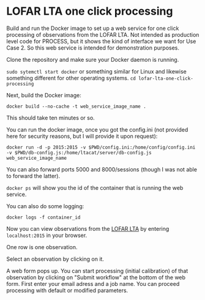 # LOFAR LTA one click processing

Build and run the Docker image to set up a web service for one click processing of observations from the LOFAR LTA.
Not intended as production level code for PROCESS, but it shows the kind of interface we want for Use  Case 2.
So this web service is intended for demonstration purposes.

Clone the repository and make sure your Docker daemon is running.

`sudo sytemctl start docker` or something similar for Linux and likewise something different for other operating systems.
`cd lofar-lta-one-click-processing`

Next, build the Docker image:

`docker build --no-cache -t web_service_image_name .`

This should take ten minutes or so.

You can run the docker image, once you got the config.ini (not provided here for security reasons, but I will provide it upon request):

`docker run -d -p 2015:2015 -v $PWD/config.ini:/home/config/config.ini -v $PWD/db-config.js:/home/ltacat/server/db-config.js web_service_image_name`

You can also forward ports 5000 and 8000/sessions (though I was not able to forward the latter).

`docker ps` will show you the id of the container that is running the web service.

You can also do some logging:

`docker logs -f container_id`

Now you can view observations from the [LOFAR LTA](lta.lofar.eu) by entering
```localhost:2015```
in your browser.

One row is one observation.

Select an observation by clicking on it.

A web form pops up. You can start processing (initial calibration) of that observation by clicking on "Submit workflow" at the bottom of the web form. First enter your email adress and a job name. You can proceed processing with default or modified parameters.
